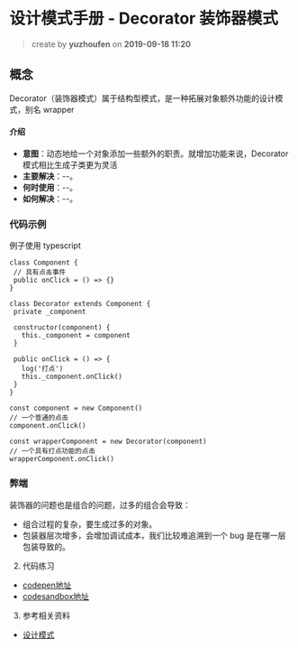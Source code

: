 设计模式手册 - Decorator 装饰器模式
==
> create by **yuzhoufen** on **2019-09-18 11:20**
## 概念
Decorator（装饰器模式）属于结构型模式，是一种拓展对象额外功能的设计模式，别名 wrapper
#### 介绍
* **意图**：动态地给一个对象添加一些额外的职责。就增加功能来说，Decorator 模式相比生成子类更为灵活
* **主要解决**：--。
* **何时使用**：--。
* **如何解决**：--。
### 代码示例
 例子使用 typescript

 ```
 class Component {
  // 具有点击事件
  public onClick = () => {}
}

class Decorator extends Component {
  private _component

  constructor(component) {
    this._component = component
  }

  public onClick = () => {
    log('打点')
    this._component.onClick()
  }
}

const component = new Component()
// 一个普通的点击
component.onClick()

const wrapperComponent = new Decorator(component)
// 一个具有打点功能的点击
wrapperComponent.onClick()
 ```
 ### 弊端
 装饰器的问题也是组合的问题，过多的组合会导致：
* 组合过程的复杂，要生成过多的对象。
* 包装器层次增多，会增加调试成本，我们比较难追溯到一个 bug 是在哪一层包装导致的。
 2. 代码练习
* [codepen地址](https://codepen.io/pen/)
* [codesandbox地址](https://codesandbox.io/s/vanilla)
3. 参考相关资料
* [设计模式](https://www.runoob.com/design-pattern/builder-pattern.html)